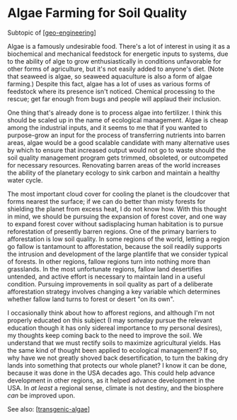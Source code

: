 # Algae Farming for Soil Quality

Subtopic of [[geo-engineering]]

Algae is a famously *un*desirable food.  There's a lot of interest in using it as a biochemical and mechanical feedstock for energetic inputs to systems, due to the ability of alge to grow enthusiastically in conditions unfavorable for other forms of agriculture, but it's not easily added to anyone's diet.  (Note that seaweed is algae, so seaweed aquaculture is also a form of algae farming.)  Despite this fact, algae has a lot of uses as various forms of feedstock where its presence isn't noticed.  Chemical processing to the rescue; get far enough from bugs and people will applaud their inclusion.

One thing that's already done is to process algae into fertilizer.  I think this should be scaled up in the name of ecological management.  Algae is cheap among the industrial inputs, and it seems to me that if you wanted to purpose-grow an input for the process of transferring nutrients into barren areas, algae would be a good scalable candidate with many alternative uses by which to ensure that increased output would not go to waste should the soil quality management program gets trimmed, obsoleted, or outcompeted for necessary resources.  Renovating barren areas of the world increases the ability of the planetary ecology to sink carbon and maintain a healthy water cycle.

The most important cloud cover for cooling the planet is the cloudcover that forms nearest the surface; if we can do better than misty forests for shielding the planet from excess heat, I do not know how.  With this thought in mind, we should be pursuing the expansion of forest cover, and one way to expand forest cover without sadisplacing human habitation is to pursue reforestation of presently barren regions.  One of the primary barriers to afforestation is low soil quality.  In some regions of the world, letting a region go fallow is tantamount to afforestation, because the soil readily supports the intrusion and development of the large plantlife that we consider typical of forests.  In other regions, fallow regions turn into nothing more than grasslands.  In the most unfortunate regions, fallow land desertifies untended, and active effort is necessary to maintain land in a useful condition.  Pursuing improvements in soil quality as part of a deliberate afforestation strategy involves changing a key variable which determines whether fallow land turns to forest or desert "on its own".

I occasionally think about how to afforest regions, and although I'm not properly educated on this subject (I may someday pursue the relevant education though it has only sidereal importance to my personal desires), my thoughts keep coming back to the need to improve the soil.  We understand that we must rectify soils to maximize agricultural yields.  Has the same kind of thought been applied to ecological management?  If so, why have we not greatly shoved back desertification, to turn the baking dry lands into something that protects our whole planet?  I know it can be done, because it was done in the USA decades ago.  This could help advance development in other regions, as it helped advance development in the USA.  In *at least* a regional sense, climate is not destiny, and the biosphere *can* be improved upon.

See also:
[[transgenic-algae]]



[//begin]: # "Autogenerated link references for markdown compatibility"
[geo-engineering]: geo-engineering.md "Geo-Engineering"
[transgenic-algae]: transgenic-algae.md "Transgenic Algae"
[//end]: # "Autogenerated link references"